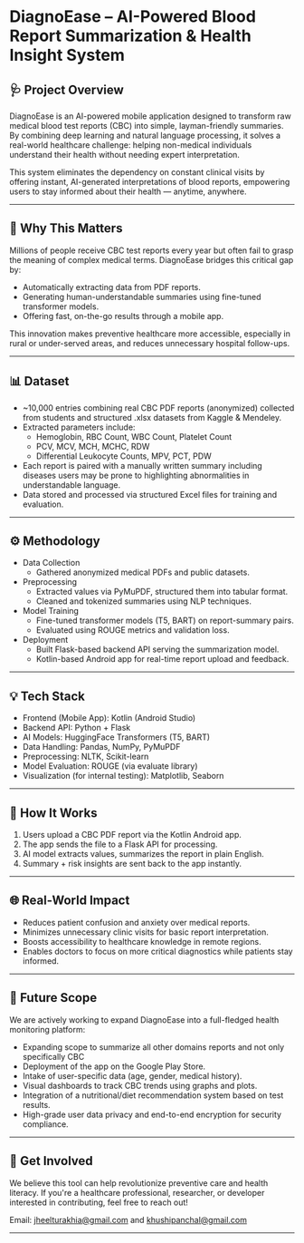 
# DiagnoEase – AI-Powered Blood Report Summarization & Health Insight System

## 🩺 Project Overview

DiagnoEase is an AI-powered mobile application designed to transform raw medical blood test reports (CBC) into simple, layman-friendly summaries. By combining deep learning and natural language processing, it solves a real-world healthcare challenge: helping non-medical individuals understand their health without needing expert interpretation.

This system eliminates the dependency on constant clinical visits by offering instant, AI-generated interpretations of blood reports, empowering users to stay informed about their health — anytime, anywhere.

---

## 🚀 Why This Matters

Millions of people receive CBC test reports every year but often fail to grasp the meaning of complex medical terms. DiagnoEase bridges this critical gap by:

- Automatically extracting data from PDF reports.
- Generating human-understandable summaries using fine-tuned transformer models.
- Offering fast, on-the-go results through a mobile app.

This innovation makes preventive healthcare more accessible, especially in rural or under-served areas, and reduces unnecessary hospital follow-ups.

---

## 📊 Dataset

- ~10,000 entries combining real CBC PDF reports (anonymized) collected from students and structured .xlsx datasets from Kaggle & Mendeley.
- Extracted parameters include:
  - Hemoglobin, RBC Count, WBC Count, Platelet Count
  - PCV, MCV, MCH, MCHC, RDW
  - Differential Leukocyte Counts, MPV, PCT, PDW
- Each report is paired with a manually written summary including diseases users may be prone to highlighting abnormalities in understandable language.
- Data stored and processed via structured Excel files for training and evaluation.

---

## ⚙️ Methodology

- Data Collection
  - Gathered anonymized medical PDFs and public datasets.
- Preprocessing
  - Extracted values via PyMuPDF, structured them into tabular format.
  - Cleaned and tokenized summaries using NLP techniques.
- Model Training
  - Fine-tuned transformer models (T5, BART) on report-summary pairs.
  - Evaluated using ROUGE metrics and validation loss.
- Deployment
  - Built Flask-based backend API serving the summarization model.
  - Kotlin-based Android app for real-time report upload and feedback.

---



## 💡 Tech Stack

- Frontend (Mobile App): Kotlin (Android Studio)
- Backend API: Python + Flask
- AI Models: HuggingFace Transformers (T5, BART)
- Data Handling: Pandas, NumPy, PyMuPDF
- Preprocessing: NLTK, Scikit-learn
- Model Evaluation: ROUGE (via evaluate library)
- Visualization (for internal testing): Matplotlib, Seaborn

---

## 📱 How It Works

1. Users upload a CBC PDF report via the Kotlin Android app.
2. The app sends the file to a Flask API for processing.
3. AI model extracts values, summarizes the report in plain English.
4. Summary + risk insights are sent back to the app instantly.

---

## 🌐 Real-World Impact

- Reduces patient confusion and anxiety over medical reports.
- Minimizes unnecessary clinic visits for basic report interpretation.
- Boosts accessibility to healthcare knowledge in remote regions.
- Enables doctors to focus on more critical diagnostics while patients stay informed.

---

## 🔭 Future Scope

We are actively working to expand DiagnoEase into a full-fledged health monitoring platform:

- Expanding scope to  summarize all other domains reports and not only specifically CBC 
- Deployment of the app on the Google Play Store.
- Intake of user-specific data (age, gender, medical history).
- Visual dashboards to track CBC trends using graphs and plots.
- Integration of a nutritional/diet recommendation system based on test results.
- High-grade user data privacy and end-to-end encryption for security compliance.

---

## 🙌 Get Involved

We believe this tool can help revolutionize preventive care and health literacy. If you're a healthcare professional, researcher, or developer interested in contributing, feel free to reach out!

Email: jheelturakhia@gmail.com and khushipanchal@gmail.com  


---
